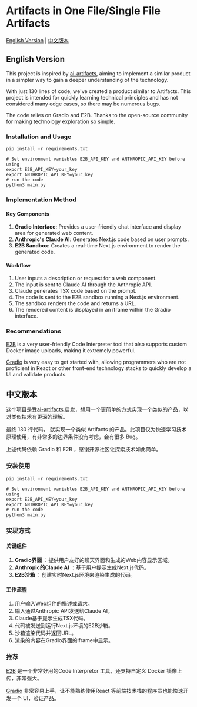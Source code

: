 # Artifacts in One File/Single File Artifacts

[English Version](#english-version) | [中文版本](#中文版本)

## English Version

This project is inspired by [ai-artifacts](https://github.com/e2b-dev/ai-artifacts/tree/main), aiming to implement a similar product in a simpler way to gain a deeper understanding of the technology.

With just 130 lines of code, we've created a product similar to Artifacts. This project is intended for quickly learning technical principles and has not considered many edge cases, so there may be numerous bugs.

The code relies on Gradio and E2B. Thanks to the open-source community for making technology exploration so simple.

### Installation and Usage

```
pip install -r requirements.txt

# Set environment variables E2B_API_KEY and ANTHROPIC_API_KEY before using
export E2B_API_KEY=your_key
export ANTHROPIC_API_KEY=your_key
# run the code
python3 main.py
```

### Implementation Method

#### Key Components

1. **Gradio Interface**: Provides a user-friendly chat interface and display area for generated web content.
2. **Anthropic's Claude AI**: Generates Next.js code based on user prompts.
3. **E2B Sandbox**: Creates a real-time Next.js environment to render the generated code.

#### Workflow

1. User inputs a description or request for a web component.
2. The input is sent to Claude AI through the Anthropic API.
3. Claude generates TSX code based on the prompt.
4. The code is sent to the E2B sandbox running a Next.js environment.
5. The sandbox renders the code and returns a URL.
6. The rendered content is displayed in an iframe within the Gradio interface.

### Recommendations

[E2B](https://e2b.dev/) is a very user-friendly Code Interpreter tool that also supports custom Docker image uploads, making it extremely powerful.

[Gradio](https://www.gradio.app) is very easy to get started with, allowing programmers who are not proficient in React or other front-end technology stacks to quickly develop a UI and validate products.

## 中文版本

这个项目是受[ai-artifacts ](https://github.com/e2b-dev/ai-artifacts/tree/main) 启发，想用一个更简单的方式实现一个类似的产品，以对类似技术有更深的理解。

最终 130 行代码， 就实现一个类似 Artifacts 的产品。此项目仅为快速学习技术原理使用，有非常多的边界条件没有考虑，会有很多 Bug。

上述代码依赖 Gradio 和 E2B ，感谢开源社区让探索技术如此简单。

### 安装使用

```
pip install -r requirements.txt

# Set environment variables E2B_API_KEY and ANTHROPIC_API_KEY before using
export E2B_API_KEY=your_key
export ANTHROPIC_API_KEY=your_key
# run the code
python3 main.py
```

### 实现方式

#### 关键组件

1. **Gradio界面** ：提供用户友好的聊天界面和生成的Web内容显示区域。
2. **Anthropic的Claude AI** ：基于用户提示生成Next.js代码。
3. **E2B沙箱** ：创建实时Next.js环境来渲染生成的代码。

#### 工作流程

1. 用户输入Web组件的描述或请求。
2. 输入通过Anthropic API发送给Claude AI。
3. Claude基于提示生成TSX代码。
4. 代码被发送到运行Next.js环境的E2B沙箱。
5. 沙箱渲染代码并返回URL。
6. 渲染的内容在Gradio界面的iframe中显示。

### 推荐

[E2B](https://e2b.dev/) 是一个非常好用的Code Interpretor 工具，还支持自定义 Docker 镜像上传，非常强大。

[Gradio](https://www.gradio.app) 非常容易上手，让不能熟练使用React 等前端技术栈的程序员也能快速开发一个 UI，验证产品。


